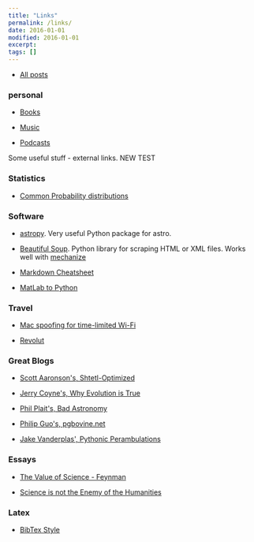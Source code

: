 ```yaml
---
title: "Links"
permalink: /links/
date: 2016-01-01
modified: 2016-01-01
excerpt:
tags: []
---
```


* [All posts](http://tomkimpson.com/posts/)

### personal
 * [Books](http://tomkimpson.com/books/)

* [Music](http://tomkimpson.com/music/)

* [Podcasts](http://tomkimpson.com/podcasts/)

Some useful stuff - external links.
NEW TEST


### Statistics

* [Common Probability distributions](http://blog.cloudera.com/blog/2015/12/common-probability-distributions)

### Software

* [astropy](http://www.astropy.org). Very useful Python package for astro.

* [Beautiful Soup](https://www.crummy.com/software/BeautifulSoup/). Python library for scraping HTML or XML files. Works well with [mechanize](http://wwwsearch.sourceforge.net/mechanize/)

* [Markdown Cheatsheet](https://github.com/adam-p/markdown-here/wiki/Markdown-Cheatsheet)

* [MatLab to Python](http://mathesaurus.sourceforge.net/matlab-python-xref.pdf)


### Travel

* [Mac spoofing for time-limited Wi-Fi](https://github.com/halo/LinkLiar)

* [Revolut](https://revolut.com/)


### Great Blogs

* [Scott Aaronson's, Shtetl-Optimized](http://www.scottaaronson.com/blog/?m=201606)

* [Jerry Coyne's, Why Evolution is True](https://whyevolutionistrue.wordpress.com)

* [Phil Plait's, Bad Astronomy](http://www.slate.com/authors.phil_plait.html)

* [Philip Guo's, pgbovine.net](http://www.pgbovine.net/index.html)

* [Jake Vanderplas', Pythonic Perambulations](https://jakevdp.github.io)


### Essays

* [The Value of Science - Feynman](http://www.wegerscience.com/documents/thevalueofscience_article.pdf)

* [Science is not the Enemy of the Humanities](https://newrepublic.com/article/114127/science-not-enemy-humanities)


### Latex

* [BibTex Style](https://www.reed.edu/cis/help/LaTeX/bibtexstyles.html#natcit)

